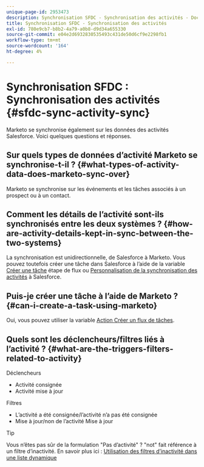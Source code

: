 ```yaml
---
unique-page-id: 2953473
description: Synchronisation SFDC - Synchronisation des activités - Documents Marketo - Documentation du produit
title: Synchronisation SFDC - Synchronisation des activités
exl-id: 780e9cb7-b8b2-4a79-a0b8-d9d34a655330
source-git-commit: e04e2d6932830535493c431de50d6cf9e2298fb1
workflow-type: tm+mt
source-wordcount: '164'
ht-degree: 4%

---
```


# Synchronisation SFDC : Synchronisation des activités {#sfdc-sync-activity-sync}

Marketo se synchronise également sur les données des activités Salesforce. Voici quelques questions et réponses.

## Sur quels types de données d’activité Marketo se synchronise-t-il ? {#what-types-of-activity-data-does-marketo-sync-over}

Marketo se synchronise sur les événements et les tâches associés à un prospect ou à un contact.

## Comment les détails de l’activité sont-ils synchronisés entre les deux systèmes ? {#how-are-activity-details-kept-in-sync-between-the-two-systems}

La synchronisation est unidirectionnelle, de Salesforce à Marketo. Vous pouvez toutefois créer une tâche dans Salesforce à l’aide de la variable [Créer une tâche](/help/marketo/product-docs/core-marketo-concepts/smart-campaigns/salesforce-flow-actions/create-task.md) étape de flux ou [Personnalisation de la synchronisation des activités](/help/marketo/product-docs/crm-sync/salesforce-sync/setup/optional-steps/customize-activities-sync.md) à Salesforce.

## Puis-je créer une tâche à l’aide de Marketo ? {#can-i-create-a-task-using-marketo}

Oui, vous pouvez utiliser la variable [Action Créer un flux de tâches](/help/marketo/product-docs/core-marketo-concepts/smart-campaigns/salesforce-flow-actions/create-task.md).

## Quels sont les déclencheurs/filtres liés à l’activité ? {#what-are-the-triggers-filters-related-to-activity}

Déclencheurs

* Activité consignée
* Activité mise à jour

Filtres

* L’activité a été consignée/l’activité n’a pas été consignée
* Mise à jour/non de l’activité Mise à jour

>[!TIP]
>
>Vous n’êtes pas sûr de la formulation &quot;Pas d’activité&quot; ? &quot;not&quot; fait référence à un filtre d’inactivité. En savoir plus ici : [Utilisation des filtres d’inactivité dans une liste dynamique](/help/marketo/product-docs/core-marketo-concepts/smart-lists-and-static-lists/using-smart-lists/use-inactivity-filters-in-a-smart-list.md)
